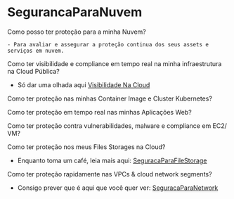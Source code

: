 # SegurancaParaNuvem

Como posso ter proteção para a minha Nuvem?

    - Para avaliar e assegurar a proteção continua dos seus assets e serviços em nuvem.

Como ter visibilidade e compliance em tempo real na minha infraestrutura na Cloud Pública?

- Só dar uma olhada aqui <a href="https://github.com/SecurityForCloudBuilders/SegurancaParaNuvem/tree/main/SegurancaParaCloudESecOps/VisibilidadeNaCloud"> Visibilidade Na Cloud </a>

Como ter proteção nas minhas Container Image e Cluster Kubernetes?

Como ter proteção em tempo real nas minhas Aplicações Web?

Como ter proteção contra vulnerabilidades, malware e compliance em EC2/ VM?

Como ter proteção nos meus Files Storages na Cloud?

- Enquanto toma um café, leia mais aqui: <a href="https://github.com/SecurityForCloudBuilders/SegurancaParaNuvem/tree/main/SegurancaParaCloudESecOps/SeguracaParaFileStorage"> SeguracaParaFileStorage </a>

Como ter proteção rapidamente nas VPCs & cloud network segments?

- Consigo prever que é aqui que você quer ver: <a href="https://github.com/SecurityForCloudBuilders/SegurancaParaNuvem/tree/main/SegurancaParaCloudESecOps/SeguracaParaNetwork"> SeguracaParaNetwork </a>
